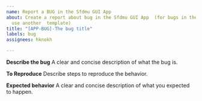 ```yaml
---
name: Report a BUG in the Sfdmu GUI App
about: Create a report about bug in the Sfdmu GUI App  (for bugs in the Plugin, please,
  use another  template)
title: "[APP-BUG]-The bug title"
labels: bug
assignees: hknokh

---
```


**Describe the bug**
A clear and concise description of what the bug is.

**To Reproduce**
Describe steps to reproduce the behavior.

**Expected behavior**
A clear and concise description of what you expected to happen.
